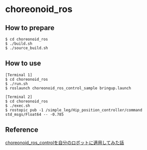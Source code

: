 # choreonoid_ros

## How to prepare
```
$ cd choreonoid_ros
$ ./build.sh
$ ./source_build.sh
```

## How to use
```
[Terminal 1]
$ cd choreonoid_ros
$ ./run.sh
$ roslaunch choreonoid_ros_control_sample bringup.launch
```

```
[Terminal 2]
$ cd choreonoid_ros
$ ./exec.sh
$ rostopic pub -1 /simple_leg/Hip_position_controller/command std_msgs/Float64 -- -0.785
```

## Reference
[choreonoid_ros_controlを自分のロボットに適用してみた話](https://qiita.com/FAL19/items/7b4a491e2399aa5cf7c9)

